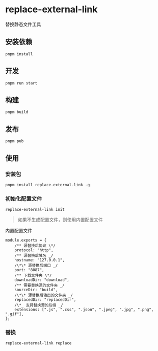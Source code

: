 # replace-external-link

替换静态文件工具

## 安装依赖

```
pnpm install
```

## 开发

```
pnpm run start
```

## 构建

```
pnpm build
```

## 发布

```
pnpm pub
```

## 使用

### 安装包

```
pnpm install replace-external-link -g
```

### 初始化配置文件

```
replace-external-link init
```

> 如果不生成配置文件，则使用内置配置文件

内置配置文件

```
module.exports = {
    /** 源替换后协议 \*/
    protocol: "http",
    /** 源替换后域名 _/
    hostname: "127.0.0.1",
    /\*\* 源替换后端口 _/
    port: "8087",
    /** 下载文件夹 \*/
    downloadDir: "download",
    /** 需要替换源的文件夹 _/
    sourceDir: "build",
    /\*\* 源替换后输出的文件夹 _/
    replacedDir: "replacedDir",
    /\*_ 支持替换源的后缀 _/
    extensions: [".js", ".css", ".json", ".jpeg", ".jpg", ".png", ".gif"],
};

```

### 替换

```
replace-external-link replace
```
